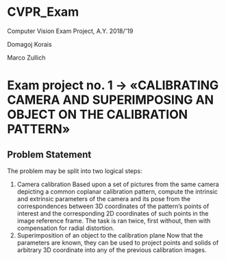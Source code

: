 # CVPR_Exam
Computer Vision Exam Project, A.Y. 2018/'19

Domagoj Korais

Marco Zullich

# Exam project no. 1 → «CALIBRATING CAMERA AND SUPERIMPOSING AN OBJECT ON THE CALIBRATION PATTERN»

## Problem Statement
The problem may be split into two logical steps:
1.	Camera calibration
Based upon a set of pictures from the same camera depicting a common coplanar calibration pattern, compute the intrinsic and extrinsic parameters of the camera and its pose from the correspondences between 3D coordinates of the pattern’s points of interest and the corresponding 2D coordinates of such points in the image reference frame.
The task is ran twice, first without, then with compensation for radial distortion.
2.	Superimposition of an object to the calibration plane
Now that the parameters are known, they can be used to project points and solids of arbitrary 3D coordinate into any of the previous calibration images.
